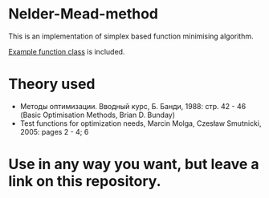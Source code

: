 # Nelder-Mead-method
This is an implementation of simplex based function minimising algorithm.

[Example function class](src/main/java/org/eric/neldermeadmethod/ExampleFunctionClass.java) is included.

# Theory used
* Методы оптимизации. Вводный курс, Б. Банди, 1988: стр. 42 - 46
(Basic Optimisation Methods, Brian D. Bunday)
* Test functions for optimization needs, Marcin Molga, Czesław Smutnicki, 2005: pages 2 - 4; 6 


# Use in any way you want, but leave a link on this repository.

